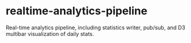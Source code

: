 # realtime-analytics-pipeline

Real-time analytics pipeline, including statistics writer, pub/sub, and D3 multibar visualization of daily stats.  


